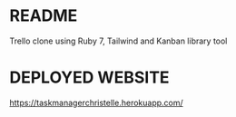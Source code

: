 # README

Trello clone using Ruby 7, Tailwind and Kanban library tool

# DEPLOYED WEBSITE

https://taskmanagerchristelle.herokuapp.com/

